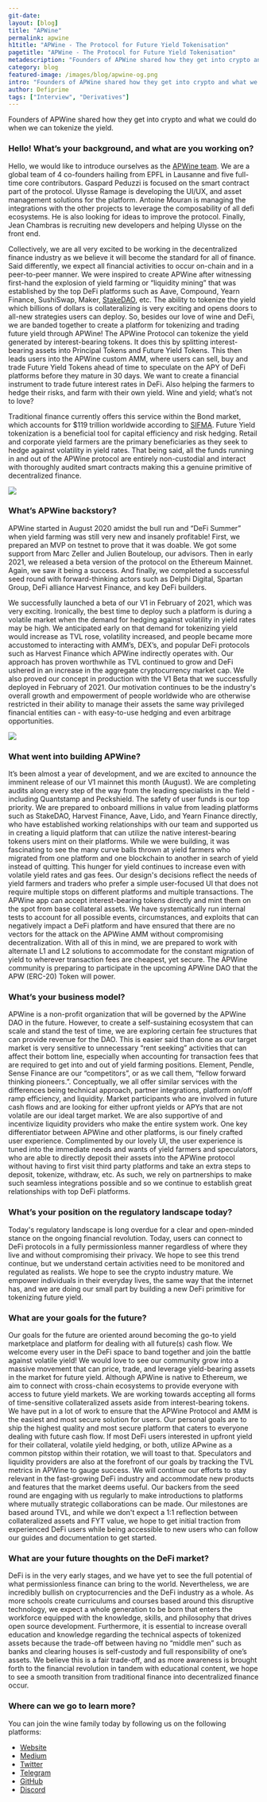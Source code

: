 ```yaml
---
git-date:
layout: [blog]
title: "APWine"
permalink: apwine
h1title: "APWine - The Protocol for Future Yield Tokenisation"
pagetitle: "APWine - The Protocol for Future Yield Tokenisation"
metadescription: "Founders of APWine shared how they get into crypto and what we could do when we can tokenize the yield"
category: blog
featured-image: /images/blog/apwine-og.png
intro: "Founders of APWine shared how they get into crypto and what we could do when we can tokenize the yield"
author: Defiprime
tags: ["Interview", "Derivatives"]
---
```


Founders of APWine shared how they get into crypto and what we could do when we can tokenize the yield.

### Hello! What’s your background, and what are you working on?

Hello, we would like to introduce ourselves as the [APWine team](<(https://apwine.fi/)>). We are a global team of 4 co-founders hailing from EPFL in Lausanne and five full-time core contributors. Gaspard Peduzzi is focused on the smart contract part of the protocol. Ulysse Ramage is developing the UI/UX, and asset management solutions for the platform. Antoine Mouran is managing the integrations with the other projects to leverage the composability of all defi ecosystems. He is also looking for ideas to improve the protocol. Finally, Jean Chambras is recruiting new developers and helping Ulysse on the front end.

Collectively, we are all very excited to be working in the decentralized finance industry as we believe it will become the standard for all of finance. Said differently, we expect all financial activities to occur on-chain and in a peer-to-peer manner. We were inspired to create APWine after witnessing first-hand the explosion of yield farming or “liquidity mining” that was established by the top DeFi platforms such as Aave, Compound, Yearn Finance, SushiSwap, Maker, [StakeDAO](https://stakedao.org/r/defiprime), etc. The ability to tokenize the yield which billions of dollars is collateralizing is very exciting and opens doors to all-new strategies users can deploy. So, besides our love of wine and DeFi, we are banded together to create a platform for tokenizing and trading future yield through APWine! The APWine Protocol can tokenize the yield generated by interest-bearing tokens. It does this by splitting interest-bearing assets into Principal Tokens and Future Yield Tokens. This then leads users into the APWine custom AMM, where users can sell, buy and trade Future Yield Tokens ahead of time to speculate on the APY of DeFi platforms before they mature in 30 days. We want to create a financial instrument to trade future interest rates in DeFi. Also helping the farmers to hedge their risks, and farm with their own yield. Wine and yield; what’s not to love?

Traditional finance currently offers this service within the Bond market, which accounts for \$119 trillion worldwide according to [SIFMA](https://www.sifma.org/). Future Yield tokenization is a beneficial tool for capital efficiency and risk hedging. Retail and corporate yield farmers are the primary beneficiaries as they seek to hedge against volatility in yield rates. That being said, all the funds running in and out of the APWine protocol are entirely non-custodial and interact with thoroughly audited smart contracts making this a genuine primitive of decentralized finance.

![](/images/blog/apwine/image1.webp)

### What’s APWine backstory?

APWine started in August 2020 amidst the bull run and “DeFi Summer” when yield farming was still very new and insanely profitable! First, we prepared an MVP on testnet to prove that it was doable. We got some support from Marc Zeller and Julien Bouteloup, our advisors. Then in early 2021, we released a beta version of the protocol on the Ethereum Mainnet. Again, we saw it being a success. And finally, we completed a successful seed round with forward-thinking actors such as Delphi Digital, Spartan Group, DeFi alliance Harvest Finance, and key DeFi builders.

We successfully launched a beta of our V1 in February of 2021, which was very exciting. Ironically, the best time to deploy such a platform is during a volatile market when the demand for hedging against volatility in yield rates may be high. We anticipated early on that demand for tokenizing yield would increase as TVL rose, volatility increased, and people became more accustomed to interacting with AMM’s, DEX’s, and popular DeFi protocols such as Harvest Finance which APWine indirectly operates with. Our approach has proven worthwhile as TVL continued to grow and DeFi ushered in an increase in the aggregate cryptocurrency market cap. We also proved our concept in production with the V1 Beta that we successfully deployed in February of 2021. Our motivation continues to be the industry's overall growth and empowerment of people worldwide who are otherwise restricted in their ability to manage their assets the same way privileged financial entities can - with easy-to-use hedging and even arbitrage opportunities.

![](/images/blog/apwine/image2.webp)

### What went into building APWine?

It’s been almost a year of development, and we are excited to announce the imminent release of our V1 mainnet this month (August). We are completing audits along every step of the way from the leading specialists in the field - including Quantstamp and Peckshield. The safety of user funds is our top priority. We are prepared to onboard millions in value from leading platforms such as StakeDAO, Harvest Finance, Aave, Lido, and Yearn Finance directly, who have established working relationships with our team and supported us in creating a liquid platform that can utilize the native interest-bearing tokens users mint on their platforms. While we were building, it was fascinating to see the many curve balls thrown at yield farmers who migrated from one platform and one blockchain to another in search of yield instead of quitting. This hunger for yield continues to increase even with volatile yield rates and gas fees. Our design's decisions reflect the needs of yield farmers and traders who prefer a simple user-focused UI that does not require multiple stops on different platforms and multiple transactions. The APWine app can accept interest-bearing tokens directly and mint them on the spot from base collateral assets. We have systematically run internal tests to account for all possible events, circumstances, and exploits that can negatively impact a DeFi platform and have ensured that there are no vectors for the attack on the APWine AMM without compromising decentralization. With all of this in mind, we are prepared to work with alternate L1 and L2 solutions to accommodate for the constant migration of yield to wherever transaction fees are cheapest, yet secure. The APWine community is preparing to participate in the upcoming APWine DAO that the APW (ERC-20) Token will power.

### What’s your business model?

APWine is a non-profit organization that will be governed by the APWine DAO in the future. However, to create a self-sustaining ecosystem that can scale and stand the test of time, we are exploring certain fee structures that can provide revenue for the DAO. This is easier said than done as our target market is very sensitive to unnecessary “rent seeking” activities that can affect their bottom line, especially when accounting for transaction fees that are required to get into and out of yield farming positions. Element, Pendle, Sense Finance are our “competitors”, or as we call them, “fellow forward thinking pioneers.”. Conceptually, we all offer similar services with the differences being technical approach, partner integrations, platform on/off ramp efficiency, and liquidity. Market participants who are involved in future cash flows and are looking for either upfront yields or APYs that are not volatile are our ideal target market. We are also supportive of and incentivize liquidity providers who make the entire system work. One key differentiator between APWine and other platforms, is our finely crafted user experience. Complimented by our lovely UI, the user experience is tuned into the immediate needs and wants of yield farmers and speculators, who are able to directly deposit their assets into the APWine protocol without having to first visit third party platforms and take an extra steps to deposit, tokenize, withdraw, etc. As such, we rely on partnerships to make such seamless integrations possible and so we continue to establish great relationships with top DeFi platforms.

### What’s your position on the regulatory landscape today?

Today's regulatory landscape is long overdue for a clear and open-minded stance on the ongoing financial revolution. Today, users can connect to DeFi protocols in a fully permissionless manner regardless of where they live and without compromising their privacy. We hope to see this trend continue, but we understand certain activities need to be monitored and regulated as realists. We hope to see the crypto industry mature. We empower individuals in their everyday lives, the same way that the internet has, and we are doing our small part by building a new DeFi primitive for tokenizing future yield.

### What are your goals for the future?

Our goals for the future are oriented around becoming the go-to yield marketplace and platform for dealing with all future(s) cash flow. We welcome every user in the DeFi space to band together and join the battle against volatile yield! We would love to see our community grow into a massive movement that can price, trade, and leverage yield-bearing assets in the market for future yield. Although APWine is native to Ethereum, we aim to connect with cross-chain ecosystems to provide everyone with access to future yield markets. We are working towards accepting all forms of time-sensitive collateralized assets aside from interest-bearing tokens. We have put in a lot of work to ensure that the APWine Protocol and AMM is the easiest and most secure solution for users. Our personal goals are to ship the highest quality and most secure platform that caters to everyone dealing with future cash flow. If most DeFi users interested in upfront yield for their collateral, volatile yield hedging, or both, utilize APwine as a common pitstop within their rotation, we will toast to that. Speculators and liquidity providers are also at the forefront of our goals by tracking the TVL metrics in APWine to gauge success. We will continue our efforts to stay relevant in the fast-growing DeFi industry and accommodate new products and features that the market deems useful. Our backers from the seed round are engaging with us regularly to make introductions to platforms where mutually strategic collaborations can be made. Our milestones are based around TVL, and while we don't expect a 1:1 reflection between collateralized assets and FYT value, we hope to get initial traction from experienced DeFi users while being accessible to new users who can follow our guides and documentation to get started.

### What are your future thoughts on the DeFi market?

DeFi is in the very early stages, and we have yet to see the full potential of what permissionless finance can bring to the world. Nevertheless, we are incredibly bullish on cryptocurrencies and the DeFi industry as a whole. As more schools create curriculums and courses based around this disruptive technology, we expect a whole generation to be born that enters the workforce equipped with the knowledge, skills, and philosophy that drives open source development. Furthermore, it is essential to increase overall education and knowledge regarding the technical aspects of tokenized assets because the trade-off between having no “middle men” such as banks and clearing houses is self-custody and full responsibility of one’s assets. We believe this is a fair trade-off, and as more awareness is brought forth to the financial revolution in tandem with educational content, we hope to see a smooth transition from traditional finance into decentralized finance occur.

### Where can we go to learn more?

You can join the wine family today by following us on the following platforms:

- [Website](https://apwine.fi/)
- [Medium](https://apwine.medium.com/)
- [Twitter](https://twitter.com/APWineFinance)
- [Telegram](https://t.me/APWineFinance)
- [GitHub](https://github.com/APWine)
- [Discord](https://t.co/lERxxEINT8?amp=1)

